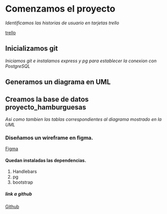 # Comenzamos el proyecto
*Identificamos las historias de usuario en tarjetas trello*

[trello](https://trello.com/invite/b/L5HeMfJL/e20f9a247c4062d1600b34e581b3a429/desafio)

## Inicializamos git
*Iniciamos git e instalamos express y pg para establecer la conexion con PostgreSQL*

## Generamos un diagrama en UML 

## Creamos la base de datos proyecto_hamburguesas
*Asi como tambien las tablas correspondientes al diagrama mostrado en la UML*

### Diseñamos un wireframe en figma.

[Figma](https://www.figma.com/file/HmMv32sKYxc5Zojf4nHR3Q/Proyecto?node-id=0%3A1)

#### Quedan instaladas las dependencias.
1. Handlebars
2. pg
3. bootstrap

##### link a github 
[Github](https://github.com/AbrahanEFH/proyecto_hamburguesa)

